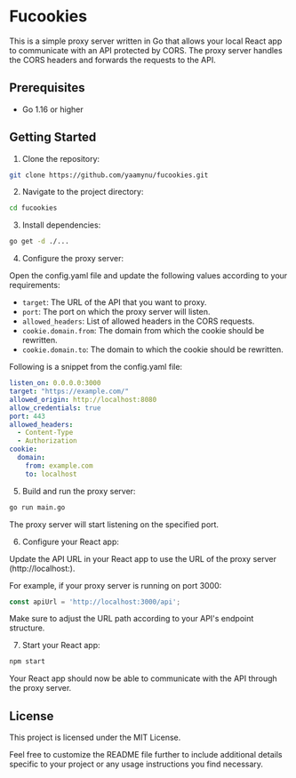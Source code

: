 # Fucookies

This is a simple proxy server written in Go that allows your local React app to communicate with an API protected by CORS. The proxy server handles the CORS headers and forwards the requests to the API.

## Prerequisites

- Go 1.16 or higher

## Getting Started

1. Clone the repository:

```bash
git clone https://github.com/yaamynu/fucookies.git
``` 

2. Navigate to the project directory:

```bash
cd fucookies
```

3. Install dependencies:

```bash
go get -d ./...
```

4. Configure the proxy server:

Open the config.yaml file and update the following values according to your requirements:

- `target`: The URL of the API that you want to proxy.
- `port`: The port on which the proxy server will listen.
- `allowed_headers`: List of allowed headers in the CORS requests.
- `cookie.domain.from`: The domain from which the cookie should be rewritten.
- `cookie.domain.to`: The domain to which the cookie should be rewritten.

Following is a snippet from the config.yaml file:

```yaml
listen_on: 0.0.0.0:3000
target: "https://example.com/"
allowed_origin: http://localhost:8080
allow_credentials: true
port: 443
allowed_headers:
  - Content-Type
  - Authorization
cookie:
  domain:
    from: example.com
    to: localhost
```

5. Build and run the proxy server:

```bash
go run main.go
```
The proxy server will start listening on the specified port.

6. Configure your React app:

Update the API URL in your React app to use the URL of the proxy server (http://localhost:<port>).

For example, if your proxy server is running on port 3000:

```javascript
const apiUrl = 'http://localhost:3000/api';
```
Make sure to adjust the URL path according to your API's endpoint structure.

7. Start your React app:

```bash
npm start
```
Your React app should now be able to communicate with the API through the proxy server.


## License
This project is licensed under the MIT License.


Feel free to customize the README file further to include additional details specific to your project or any usage instructions you find necessary.
